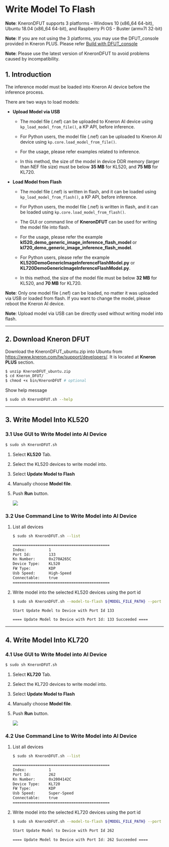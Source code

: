 # Write Model To Flash

**Note**: KneronDFUT supports 3 platforms - Windows 10 (x86_64 64-bit), Ubuntu 18.04 (x86_64 64-bit), and Raspberry Pi OS - Buster (armv7l 32-bit)

**Note**: If you are not using the 3 platforms, you may use the DFUT_console provided in Kneron PLUS. Please refer [Build with DFUT_console](../../plus_c/introduction/build_plus.md#23-build-with-dfutconsole)

**Note**: Please use the latest version of KneronDFUT to avoid problems caused by incompatibility.

## 1. Introduction

The inference model must be loaded into Kneron AI device before the inference process.

There are two ways to load models:

- **Upload Model via USB**

    - The model file (.nef) can be uploaded to Kneron AI device using `kp_load_model_from_file()`, a KP API, before inference.

    - For Python users, the model file (.nef) can be uploaded to Kneron AI device using `kp.core.load_model_from_file()`.

    - For the usage, please refer examples related to inference.

    - In this method, the size of the model in device DDR memory (larger than NEF file size) must be below **35 MB** for KL520, and **75 MB** for KL720.

- **Load Model from Flash**

    - The model file (.nef) is written in flash, and it can be loaded using `kp_load_model_from_flash()`, a KP API, before inference.

    - For Python users, the model file (.nef) is written in flash, and it can be loaded using `kp.core.load_model_from_flash()`.

    - The GUI or command line of **KneronDFUT** can be used for writing the model file into flash.

    - For the usage, please refer the example **kl520_demo_generic_image_inference_flash_model** or **kl720_demo_generic_image_inference_flash_model**.

    - For Python users, please refer the example **KL520DemoGenericImageInferenceFlashModel.py** or **KL720DemoGenericImageInferenceFlashModel.py**.

    - In this method, the size of the model file must be below **32 MB** for KL520, and **70 MB** for KL720.

**Note**: Only one model file (.nef) can be loaded, no matter it was uploaded via USB or loaded from flash. If you want to change the model, please reboot the Kneron AI device.

**Note**: Upload model via USB can be directly used without writing model into flash.

---

## 2. Download Kneron DFUT

Download the KneronDFUT_ubuntu.zip into Ubuntu from  https://www.kneron.com/tw/support/developers/. It is located at **Kneron PLUS** section.

```bash
$ unzip KneronDFUT_ubuntu.zip
$ cd Kneron_DFUT/
$ chmod +x bin/KneronDFUT # optional
```

Show help message
```bash
$ sudo sh KneronDFUT.sh --help
```

---

## 3. Write Model Into KL520

### 3.1 Use GUI to Write Model into AI Device

```bash
$ sudo sh KneronDFUT.sh
```

1. Select **KL520** Tab.

2. Select the KL520 devices to write model into.

3. Select **Update Model to Flash**

4. Manually choose **Model file**.

5. Push **Run** button.

    ![](../imgs/dfut_kl520_model.png)

### 3.2 Use Command Line to Write Model into AI Device

1. List all devices

    ```bash
    $ sudo sh KneronDFUT.sh --list
    ```

    ```bash
    ===========================================
    Index:          1
    Port Id:        133
    Kn Number:      0x270A265C
    Device Type:    KL520
    FW Type:        KDP
    Usb Speed:      High-Speed
    Connectable:    true
    ===========================================
    ```

3. Write model into the selected KL520 devices using the port id

    ```bash
    $ sudo sh KneronDFUT.sh --model-to-flash ${MODEL_FILE_PATH} --port 133 -- type KL520
    ```

    ```bash
    Start Update Model to Device with Port Id 133

    ==== Update Model to Device with Port Id: 133 Succeeded ====
    ```

---

## 4. Write Model Into KL720

### 4.1 Use GUI to Write Model into AI Device

```bash
$ sudo sh KneronDFUT.sh
```

1. Select **KL720** Tab.

2. Select the KL720 devices to write model into.

3. Select **Update Model to Flash**

4. Manually choose **Model file**.

5. Push **Run** button.

    ![](../imgs/dfut_kl720_model.png)

### 4.2 Use Command Line to Write Model into AI Device

1. List all devices

    ```bash
    $ sudo sh KneronDFUT.sh --list
    ```

    ```bash
    ===========================================
    Index:          1
    Port Id:        262
    Kn Number:      0x2004142C
    Device Type:    KL720
    FW Type:        KDP
    Usb Speed:      Super-Speed
    Connectable:    true
    ===========================================
    ```

2. Write model into the selected KL720 devices using the port id

    ```bash
    $ sudo sh KneronDFUT.sh --model-to-flash ${MODEL_FILE_PATH} --port 262 --type KL720
    ```

    ```bash
    Start Update Model to Device with Port Id 262

    ==== Update Model to Device with Port Id: 262 Succeeded ====
    ```
